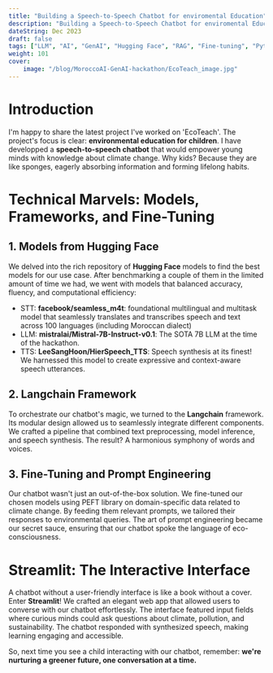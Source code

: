 ```yaml
---
title: "Building a Speech-to-Speech Chatbot for enviromental Education"
description: "Building a Speech-to-Speech Chatbot for enviromental Education in a GenAI Hackathon."
dateString: Dec 2023
draft: false
tags: ["LLM", "AI", "GenAI", "Hugging Face", "RAG", "Fine-tuning", "Python"]
weight: 101
cover:
    image: "/blog/MoroccoAI-GenAI-hackathon/EcoTeach_image.jpg"
---
```



# Introduction
I'm happy to share the latest project I've worked on 'EcoTeach'. The project's focus is clear: **environmental education for children**. I have developped a **speech-to-speech chatbot** that would empower young minds with knowledge about climate change. Why kids? Because they are like sponges, eagerly absorbing information and forming lifelong habits.



# Technical Marvels: Models, Frameworks, and Fine-Tuning
## 1. Models from Hugging Face
We delved into the rich repository of **Hugging Face** models to find the best models for our use case. After benchmarking a couple of them in the limited amount of time we had, we went with models that balanced accuracy, fluency, and computational efficiency:
- STT: **facebook/seamless_m4t**:  foundational multilingual and multitask model that seamlessly translates and transcribes speech and text across 100 languages (including Moroccan dialect) 
- LLM: **mistralai/Mistral-7B-Instruct-v0.1**: The SOTA 7B LLM at the time of the hackathon.
- TTS: **LeeSangHoon/HierSpeech_TTS**: Speech synthesis at its finest! We harnessed this model to create expressive and context-aware speech utterances.

## 2. Langchain Framework
To orchestrate our chatbot's magic, we turned to the **Langchain** framework. Its modular design allowed us to seamlessly integrate different components. We crafted a pipeline that combined text preprocessing, model inference, and speech synthesis. The result? A harmonious symphony of words and voices.

## 3. Fine-Tuning and Prompt Engineering
Our chatbot wasn't just an out-of-the-box solution. We fine-tuned our chosen models using PEFT library on domain-specific data related to climate change. By feeding them relevant prompts, we tailored their responses to environmental queries. The art of prompt engineering became our secret sauce, ensuring that our chatbot spoke the language of eco-consciousness.

# Streamlit: The Interactive Interface
A chatbot without a user-friendly interface is like a book without a cover. Enter **Streamlit**! We crafted an elegant web app that allowed users to converse with our chatbot effortlessly. The interface featured input fields where curious minds could ask questions about climate, pollution, and sustainability. The chatbot responded with synthesized speech, making learning engaging and accessible.

So, next time you see a child interacting with our chatbot, remember: **we're nurturing a greener future, one conversation at a time.**

